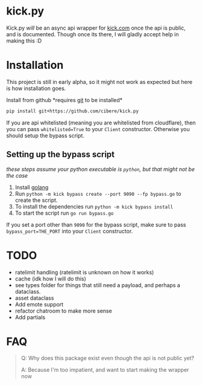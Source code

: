 # kick.py

Kick.py _will_ be an async api wrapper for [kick.com](https://kick.com) once the api is public, and is documented. Though once its there, I will gladly accept help in making this :D

# Installation

This project is still in early alpha, so it might not work as expected but here is how installation goes.

Install from github \*requires [git](https://git-scm.com/) to be installed\*

```bash
pip install git+https://github.com/cibere/kick.py
```

If you are api whitelisted (meaning you are whitelisted from cloudflare), then you can pass `whitelisted=True` to your `Client` constructor. Otherwise you should setup the bypass script.

## Setting up the bypass script

_these steps assume your python executable is `python`, but that might not be the case_

1. Install [golang](https://go.dev/doc/install)
2. Run `python -m kick bypass create --port 9090 --fp bypass.go` to create the script.
3. To install the dependencies run `python -m kick bypass install`
4. To start the script run `go run bypass.go`

If you set a port other than `9090` for the bypass script, make sure to pass `bypass_port=THE_PORT` into your `Client` constructor.

# TODO

- ratelimit handling (ratelimit is unknown on how it works)
- cache (idk how I will do this)
- see types folder for things that still need a payload, and perhaps a dataclass.
- asset dataclass
- Add emote support
- refactor chatroom to make more sense
- Add partials

# FAQ

> Q: Why does this package exist even though the api is not public yet?
>
> A: Because I'm too impatient, and want to start making the wrapper now
